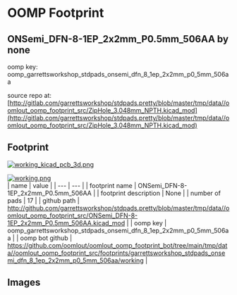 # OOMP Footprint  
## ONSemi_DFN-8-1EP_2x2mm_P0.5mm_506AA  by none  
  
oomp key: oomp_garrettsworkshop_stdpads_onsemi_dfn_8_1ep_2x2mm_p0_5mm_506aa  
  
source repo at: [http://gitlab.com/garrettsworkshop/stdpads.pretty/blob/master/tmp/data//oomlout_oomp_footprint_src/ZipHole_3.048mm_NPTH.kicad_mod](http://gitlab.com/garrettsworkshop/stdpads.pretty/blob/master/tmp/data//oomlout_oomp_footprint_src/ZipHole_3.048mm_NPTH.kicad_mod)  
## Footprint  
  
[![working_kicad_pcb_3d.png](working_kicad_pcb_3d_600.png)](working_kicad_pcb_3d.png)  
  
[![working.png](working_600.png)](working.png)  
| name | value | 
| --- | --- | 
| footprint name | ONSemi_DFN-8-1EP_2x2mm_P0.5mm_506AA | 
| footprint description | None | 
| number of pads | 17 | 
| github path | http://github.com/garrettsworkshop/stdpads.pretty/blob/master/tmp/data//oomlout_oomp_footprint_src/ONSemi_DFN-8-1EP_2x2mm_P0.5mm_506AA.kicad_mod | 
| oomp key | oomp_garrettsworkshop_stdpads_onsemi_dfn_8_1ep_2x2mm_p0_5mm_506aa | 
| oomp bot github | https://github.com/oomlout/oomlout_oomp_footprint_bot/tree/main/tmp/data//oomlout_oomp_footprint_src/footprints/garrettsworkshop_stdpads_onsemi_dfn_8_1ep_2x2mm_p0_5mm_506aa/working | 
## Images  
